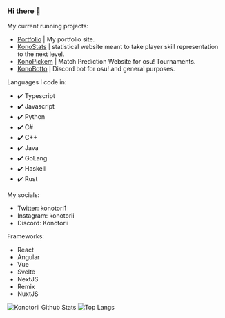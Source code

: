 ### Hi there 👋

My current running projects:
 - [Portfolio](https://konotorii.com) | My portfolio site.
 - [KonoStats](https://stats.konotorii.com) | statistical website meant to take player skill representation to the next level.
 - [KonoPickem](https://pickem.konotorii.com) | Match Prediction Website for osu! Tournaments.
 - [KonoBotto](https://discord.me/konobotto) | Discord bot for osu! and general purposes.
 
Languages I code in:
 - ✔️ Typescript
 - ✔️ Javascript
 - ✔️ Python
 - ✔️ C#
 - ✔️ C++
 - ✔️ Java
 - ✔️ GoLang
 - ✔️ Haskell
 - ✔️ Rust
 
My socials:
 - Twitter: konotori1
 - Instagram: konotorii
 - Discord: Konotorii

Frameworks:
 - React
 - Angular
 - Vue
 - Svelte
 - NextJS
 - Remix
 - NuxtJS

<!--
**konotorii/konotorii** is a ✨ _special_ ✨ repository because its `README.md` (this file) appears on your GitHub profile.

Here are some ideas to get you started:

- 🔭 I’m currently working on ...
- 🌱 I’m currently learning ...
- 👯 I’m looking to collaborate on ...
- 🤔 I’m looking for help with ...
- 💬 Ask me about ...
- 📫 How to reach me: ...
- 😄 Pronouns: ...
- ⚡ Fun fact: ...
-->

![Konotorii Github Stats](https://konotorii-stats.vercel.app/api?username=konotorii&count_private=true&show_icons=true&theme=monokai)
![Top Langs](https://konotorii-stats.vercel.app/api/top-langs/?username=konotorii&count_private=true&show_icons=true&theme=monokai)
